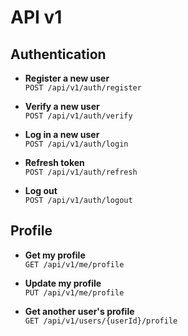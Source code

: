 # API v1

## Authentication

- **Register a new user**  
  `POST /api/v1/auth/register`

- **Verify a new user**  
  `POST /api/v1/auth/verify`

- **Log in a new user**  
  `POST /api/v1/auth/login`

- **Refresh token**  
  `POST /api/v1/auth/refresh`

- **Log out**  
  `POST /api/v1/auth/logout`


## Profile

- **Get my profile**  
  `GET /api/v1/me/profile`

- **Update my profile**  
  `PUT /api/v1/me/profile`

- **Get another user's profile**  
  `GET /api/v1/users/{userId}/profile`

